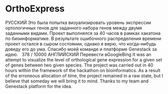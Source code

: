 # OrthoExpress
 РУССКИЙ Это была попытка визуализировать уровень экспрессии ортологичных генов для заданного набора генов между двумя заданными видами.  Проект выполнялся за 40 часов в рамках хакатона по биоинформатике. В результате ошибочного распределения времени проект остался в сыром состоянии, однако я верю, что когда-нибудь доведу его до ума. Спасибо моей команде и платформе Genestack за идею.   378 / 10000 АНГЛИЙСКИЙ Перевести вGoogleBing It was an attempt to visualize the level of orthological gene expression for a given set of genes between two given species.  The project was carried out in 40 hours within the framework of the hackathon on bioinformatics. As a result of the erroneous allocation of time, the project remained in a raw state, but I believe that someday we will bring it to mind. Thanks to my team and Genestack platform for the idea.
